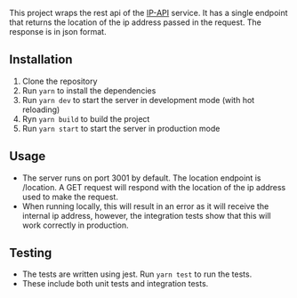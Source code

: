 This project wraps the rest api of the [IP-API](https://ip-api.com/) service. It has a single endpoint that returns the location of the ip address passed in the request. The response is in json format.

## Installation

1. Clone the repository
2. Run `yarn` to install the dependencies
3. Run `yarn dev` to start the server in development mode (with hot reloading)
4. Ryn `yarn build` to build the project
5. Run `yarn start` to start the server in production mode

## Usage

- The server runs on port 3001 by default. The location endpoint is /location. A GET request will respond with the location of the ip address used to make the request.
- When running locally, this will result in an error as it will receive the internal ip address, however, the integration tests show that this will work correctly in production.

## Testing

- The tests are written using jest. Run `yarn test` to run the tests.
- These include both unit tests and integration tests.
